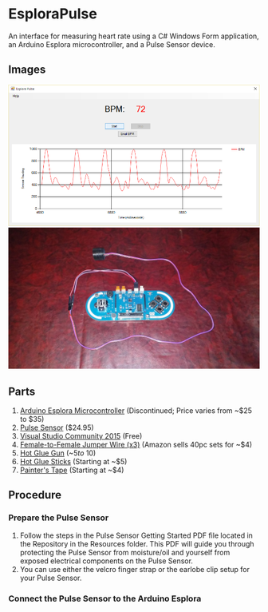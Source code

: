 # EsploraPulse
An interface for measuring heart rate using a C# Windows Form application, an Arduino Esplora microcontroller, and a Pulse Sensor device.

## Images
![EsploraPulse Application](https://github.com/jwalke24/EsploraPulse/blob/master/Resources/Images/EsploraPulseApp.png "EsploraPulse Application") ![Arduino Esplora Setup](https://github.com/jwalke24/EsploraPulse/blob/master/Resources/Images/EsploraSetup.jpg "Arduino Esplora Setup")

## Parts
1. [Arduino Esplora Microcontroller](http://www.amazon.com/s/ref=nb_sb_noss_2?url=search-alias%3Daps&field-keywords=arduino+esplora) (Discontinued; Price varies from ~$25 to $35)
2. [Pulse Sensor](https://www.sparkfun.com/products/11574) ($24.95)
3. [Visual Studio Community 2015](https://www.visualstudio.com/en-us/downloads/download-visual-studio-vs.aspx) (Free)
4. [Female-to-Female Jumper Wire (x3)](http://www.amazon.com/s/ref=nb_sb_noss_2?url=search-alias%3Daps&field-keywords=female+to+female+jumper+wire&rh=i%3Aaps%2Ck%3Afemale+to+female+jumper+wire) (Amazon sells 40pc sets for ~$4)
5. [Hot Glue Gun](http://www.amazon.com/s/ref=nb_sb_noss_2?url=search-alias%3Daps&field-keywords=hot+glue+gun) (~$5 to ~$10)
6. [Hot Glue Sticks](http://www.amazon.com/s/ref=nb_sb_noss_2?url=search-alias%3Daps&field-keywords=hot+glue+sticks&rh=i%3Aaps%2Ck%3Ahot+glue+sticks) (Starting at ~$5)
7. [Painter's Tape](http://www.amazon.com/s/ref=nb_sb_noss_1?url=search-alias%3Daps&field-keywords=painter%27s+tape&rh=i%3Aaps%2Ck%3Apainter%27s+tape) (Starting at ~$4)

## Procedure

### Prepare the Pulse Sensor
1. Follow the steps in the Pulse Sensor Getting Started PDF file located in the Repository in the Resources folder. This PDF will guide you through protecting the Pulse Sensor from moisture/oil and yourself from exposed electrical components on the Pulse Sensor.
2. You can use either the velcro finger strap or the earlobe clip setup for your Pulse Sensor.

### Connect the Pulse Sensor to the Arduino Esplora
